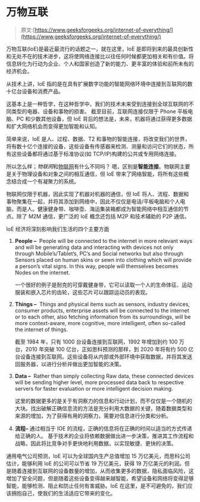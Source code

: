 # 万物互联

> 原文:[https://www.geeksforgeeks.org/internet-of-everything/](https://www.geeksforgeeks.org/internet-of-everything/)

万物互联(IoE)是最近最流行的话题之一，就在这里，IoE 是即将到来的最具创新性和无处不在的技术进步，这将使网络连接比以往任何时候都更加相关和有价值。将信息转化为行动为企业、个人和国家创造了新的能力、更丰富的体验和前所未有的经济机会。

从技术上讲，IoE 指的是在具有扩展数字功能的智能网络环境中连接到互联网的数十亿台设备和消费产品。

这基本上是一种哲学，在这种哲学中，我们的技术未来受到连接到全球互联网的不同类型的电器、设备和事物的损害。
截至目前，互联网连接仅限于 Phone 平板电脑、PC 和少数其他设备，但 IoE 背后的想法是，未来，机器将通过获得更多数据和扩大网络机会而变得更加智能和认知。

简单来说，IoE 是人、过程、数据、T2 和事物的智能连接，将改变我们的世界，将有数十亿个连接的设备，这些设备有传感器来检测、测量和访问它们的状态，所有这些设备都将通过基于标准协议(如 TCP/IP)构建的公共或专用网络连接。

所以怎么样；*物联网*和[物联网](https://www.geeksforgeeks.org/introduction-to-internet-of-things-iot-set-1/)有什么不同吗？
嗯，区别是**智能连接**。物联网主要是关于物理设备和对象之间的相互通信，但 IoE 带来了网络智能，将所有这些概念结合成一个有凝聚力的系统。

物联网仅限于机器，因此实现了机器对机器的通信，但 IoE 将人、流程、数据和事物聚集在一起，并将其添加到网络中，因此不仅仅是电话/平板电脑和个人电脑，而是人。健康健身带、咖啡壶、海运集装箱都成为智能网络中相互通信的节点。除了 M2M 通信，更广泛的 IoE 概念还包括 M2P 和技术辅助的 P2P 通信。

IoE 经济将深刻影响我们生活的四个主要方面

1.  **People –** 
    People will be connected to the internet in more relevant ways and will be generating data and interacting with devices not only through Mobile’s/Tablet’s, PC’s and Social networks but also through Sensors placed on human skins or sewn into clothing which will provide a person’s vital signs. In this way, people will themselves becomes Nodes on the internet. 

    一个很好的例子是耐克的可穿戴健身带，它可以读取一个人的生命体征、运动服装和嵌入芯片的齿轮，这些芯片可以跟踪运动员的表现。

2.  **Things –** 
    Things and physical items such as sensors, industry devices, consumer products, enterprise assets will be connected to the internet or to each other, also fetching information from its surroundings, will be more context-aware, more cognitive, more intelligent, often so-called the internet of things. 

    截至 1984 年，只有 1000 台设备连接到互联网，1992 年增加到约 100 万台，2010 年突破 100 亿台，正如思科预测的那样，到 2020 年将有约 500 亿台设备连接到互联网。这些设备将从内部或外部环境中获取数据，并将其发送回服务器，以进行分析并做出更加智能的决策。

3.  **Data –** 
    Rather than simply collecting Raw data, these connected devices will be sending higher level, more processed data back to respective servers for faster evaluation or more intelligent decision making. 

    这里的数据更多的是关于有洞察力的信息和行动计划，而不仅仅是一个随机的大块。找出破解正确信息流的方法是充分利用大数据的关键，随着数据类型和来源的增加，为了获得有用的洞察力，需要对信息进行分类和分析。

4.  **流程–**
    通过相当于 IOE 的流程，正确的信息将在正确的时间以适当的方式传递给正确的人。
    基于技术的企业将依赖数据做出进一步决策，推进其工作流程和战略，因此将比竞争对手更快地利用数据，以实现敏捷、更快的决策。

通用电气公司预测，IoE 可以为全球国内生产总值增加 15 万亿美元，而思科公司估计，能够利用 IoE 的公司可以节省 19 万亿美元，获得 19 万亿美元的利润。但是随着连接到互联网的设备数量的增加，从而收集更多的数据，隐私面临风险，这增加了安全问题，但是随着这些设备变得越来越智能，希望设备和网络将变得足够智能，能够检测、阻止和防止任何有害威胁。IoE 在这里，是不可避免的，我们应该拥抱自己，使我们的生活适应它带来的变化。